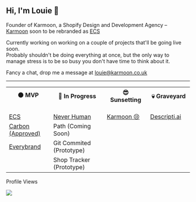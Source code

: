 ## Hi, I'm Louie 👋

<p>Founder of Karmoon, a Shopify Design and Development Agency – <a href="https://karmoon.co.uk" title="Karmoon | Shopify Design and Development Agency">Karmoon</a> soon to be rebranded as <a href="https://e-commerce.studio" title="E-commerce Studio | Shopify Design and Development Agency">ECS</a> </p>

<p>Currently working on working on a couple of projects that'll be going live soon. <br>Probably shouldn't be doing everything at once, but the only way to manage stress is to be so busy you don't have time to think about it.</p>

<p>Fancy a chat, drop me a message at <a href="mailto:louie@karmoon.co.uk">louie@karmoon.co.uk</a></p>

---

<table>
  <tr>
    <th>🟠 MVP &nbsp;&nbsp;&nbsp;&nbsp;&nbsp;&nbsp;&nbsp;&nbsp;&nbsp;&nbsp;&nbsp;&nbsp;&nbsp;&nbsp;&nbsp;&nbsp;&nbsp;&nbsp;&nbsp;&nbsp;&nbsp;&nbsp;</th>
    <th>🚧 In Progress &nbsp;&nbsp;&nbsp;&nbsp;&nbsp;&nbsp;&nbsp;&nbsp;&nbsp;&nbsp;&nbsp;&nbsp;&nbsp;&nbsp;&nbsp;&nbsp;&nbsp;&nbsp;&nbsp;&nbsp;&nbsp;&nbsp;&nbsp;&nbsp;&nbsp;&nbsp;</th>
    <th>😎 Sunsetting &nbsp;&nbsp;&nbsp;&nbsp;&nbsp;&nbsp;&nbsp;&nbsp;&nbsp;&nbsp;&nbsp;&nbsp;&nbsp;&nbsp;&nbsp;&nbsp;&nbsp;&nbsp;</th>
    <th>💀 Graveyard &nbsp;&nbsp;&nbsp;&nbsp;&nbsp;&nbsp;&nbsp;&nbsp;&nbsp;&nbsp;&nbsp;&nbsp;&nbsp;&nbsp;&nbsp;&nbsp;&nbsp;&nbsp;</th>
  </tr>
  <tr>
    <td><a href="https://e-commerce.studio" title="E-commerce Studio | Shopify Design and Development Agency">ECS</a></td>
    <td><a href="https://neverhuman.co" title="Never Human">Never Human</a></td>
    <td><a href="https://karmoon.co.uk" title="Karmoon | Shopify Design and Development Agency">Karmoon 😢</a></td>
    <td><a href="https://descripti.ai/" title="AI Product Descriptions">Descripti.ai</a></td>
  </tr>
  <tr>
    <td><a href="https://carbon-theme-one.myshopify.com/" title="Carbon">Carbon (Approved)</a></td>
    <td>Path (Coming Soon)</td>
    <td></td>
    <td></td>
  </tr>
  <tr>
    <td><a href="https://everybrand.co" title="Everybrand | E-commerce Design">Everybrand</a></td>
    <td>Git Commited (Prototype)</td>
    <td></td>
    <td></td>
  </tr>
  <tr>
    <td></td>
    <td>Shop Tracker (Prototype)</td>
    <td></td>
    <td></td>
  </tr>
</table>

<p> Profile Views </p>
  <img src="https://profile-counter.glitch.me/karmoon/count.svg" />
